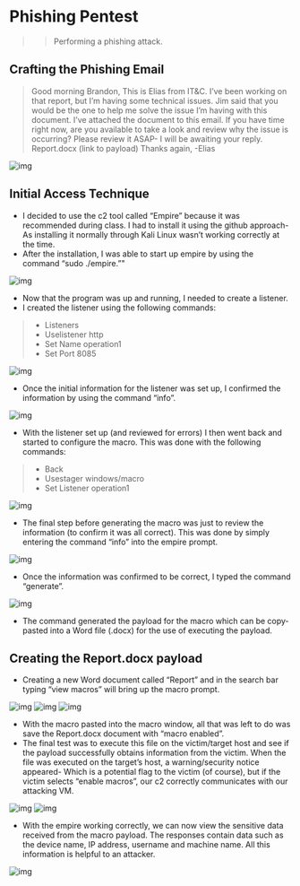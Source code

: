 # Phishing Pentest
>> Performing a phishing attack.

## Crafting the Phishing Email
> Good morning Brandon,
This is Elias from IT&C. I’ve been working on that report, but I’m having some technical issues. Jim said that you would be the one to help me solve the issue I’m having with this document. I’ve attached the document to this email. If you have time right now, are you available to take a look and review why the issue is occurring? 
Please review it ASAP- I will be awaiting your reply.
Report.docx (link to payload) 
Thanks again,
-Elias

![img](https://github.com/elisims/phishingprey/raw/main/images/1.jpg)

## Initial Access Technique
- I decided to use the c2 tool called “Empire” because it was recommended during class. I had to  install  it  using  the  github  approach-  As  installing  it  normally  through  Kali  Linux  wasn’t working correctly at the time.
- After the installation, I was able to start up empire by using the command “sudo ./empire.”"

![img](https://github.com/elisims/phishingprey/raw/main/images/2.jpg)

- Now that the program was up and running, I needed to create a listener.
- I created the listener using the following commands:
> - Listeners
> - Uselistener http
> - Set Name operation1
> - Set Port 8085

![img](https://github.com/elisims/phishingprey/raw/main/images/3.jpg)

- Once the initial information for the listener was set up, I confirmed the information by using the command “info”.

![img](https://github.com/elisims/phishingprey/raw/main/images/4.jpg)

- With the listener set up (and reviewed for errors) I then went back and started to configure the macro. This was done with the following commands:
> - Back
> - Usestager windows/macro
> - Set Listener operation1

![img](https://github.com/elisims/phishingprey/raw/main/images/5.jpg)

- The final step before generating the macro was just to review the information (to confirm it was all correct). This was done by simply entering the command “info” into the empire prompt.

![img](https://github.com/elisims/phishingprey/raw/main/images/6.jpg)

- Once the information was confirmed to be correct, I typed the command “generate”.

![img](https://github.com/elisims/phishingprey/raw/main/images/7.jpg)

- The command generated the payload for the macro which can be copy-pasted into a Word file (.docx) for the use of executing the payload.

## Creating the Report.docx payload
- Creating a new Word document called “Report” and in the search bar typing “view macros” will bring up the macro prompt.

![img](https://github.com/elisims/phishingprey/raw/main/images/8.jpg)
![img](https://github.com/elisims/phishingprey/raw/main/images/9.jpg)
![img](https://github.com/elisims/phishingprey/raw/main/images/10.jpg)

- With the macro pasted into the macro window, all that was left to do was save the Report.docx document with “macro enabled”.
- The  final  test  was  to  execute  this  file  on  the  victim/target  host  and  see  if  the  payload successfully obtains information from the victim. When the file was executed on the target’s host, a warning/security notice appeared- Which is a potential flag to the victim (of course), but if the victim selects “enable macros”, our c2 correctly communicates with our attacking VM.

![img](https://github.com/elisims/phishingprey/raw/main/images/11.jpg)
![img](https://github.com/elisims/phishingprey/raw/main/images/12.jpg)

- With the  empire  working correctly, we  can  now view the sensitive data  received from the
macro payload. The responses contain data such as the device name, IP address, username and machine name. All this information is helpful to an attacker.

![img](https://github.com/elisims/phishingprey/raw/main/images/13.jpg)
